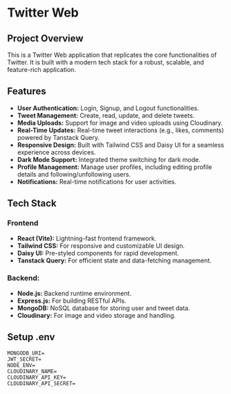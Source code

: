 # Twitter Web

## Project Overview
This is a Twitter Web application that replicates the core functionalities of Twitter. It is built with a modern tech stack for a robust, scalable, and feature-rich application.

## Features
- **User Authentication:** Login, Signup, and Logout functionalities.
- **Tweet Management:** Create, read, update, and delete tweets.
- **Media Uploads:** Support for image and video uploads using Cloudinary.
- **Real-Time Updates:** Real-time tweet interactions (e.g., likes, comments) powered by Tanstack Query.
- **Responsive Design:** Built with Tailwind CSS and Daisy UI for a seamless experience across devices.
- **Dark Mode Support:** Integrated theme switching for dark mode.
- **Profile Management:** Manage user profiles, including editing profile details and following/unfollowing users.
- **Notifications:** Real-time notifications for user activities.

## Tech Stack
### Frontend
- **React (Vite):** Lightning-fast frontend framework.
- **Tailwind CSS:** For responsive and customizable UI design.
- **Daisy UI:** Pre-styled components for rapid development.
- **Tanstack Query:** For efficient state and data-fetching management.

### Backend:
- **Node.js:** Backend runtime environment.
- **Express.js:** For building RESTful APIs.
- **MongoDB:** NoSQL database for storing user and tweet data.
- **Cloudinary:** For image and video storage and handling.


## Setup .env
```
MONGODB_URI=
JWT_SECRET=
NODE_ENV=
CLOUDINARY_NAME=
CLOUDINARY_API_KEY=
CLOUDINARY_API_SECRET=
```

